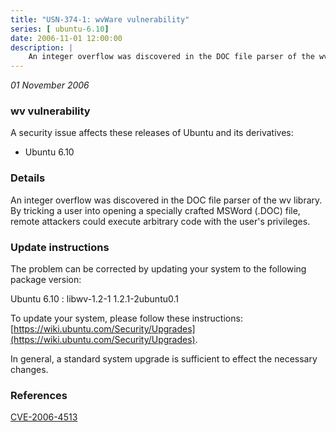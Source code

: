 ```yaml
---
title: "USN-374-1: wvWare vulnerability"
series: [ ubuntu-6.10]
date: 2006-11-01 12:00:00
description: |
    An integer overflow was discovered in the DOC file parser of the wv  library.  By tricking a user into opening a specially crafted MSWord  (.DOC) file, remote attackers could execute arbitrary code with the  user&#39;s privileges.
--- 
```

 
 

*01 November 2006*

### wv vulnerability

A security issue affects these releases of Ubuntu and its derivatives:

* Ubuntu 6.10

### Details

An integer overflow was discovered in the DOC file parser of the wv library. By tricking a user into opening a specially crafted MSWord (.DOC) file, remote attackers could execute arbitrary code with the user&#39;s privileges.

### Update instructions

The problem can be corrected by updating your system to the following package version:

Ubuntu 6.10
 : libwv-1.2-1 <span>1.2.1-2ubuntu0.1</span>

To update your system, please follow these instructions: [https://wiki.ubuntu.com/Security/Upgrades](https://wiki.ubuntu.com/Security/Upgrades).

In general, a standard system upgrade is sufficient to effect the necessary changes.

### References

 
 [CVE-2006-4513](http://people.ubuntu.com/~ubuntu-security/cve/CVE-2006-4513)
 

